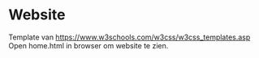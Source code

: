 # Website

Template van https://www.w3schools.com/w3css/w3css_templates.asp
Open home.html in browser om website te zien.
